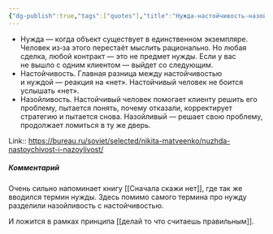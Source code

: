 ```yaml
---
{"dg-publish":true,"tags":["quotes"],"title":"Нужда-настойчивость-назойливость","date":"2021-08-18T09:39:00+03:00","modified_at":"2022-06-15T08:56:38+03:00","permalink":"/quotes/202108180939/","dgHomeLink":false,"dgPassFrontmatter":true}
---
```



- Нужда — когда объект существует в единственном экземпляре. Человек из‑за этого перестаёт мыслить рационально. Но любая сделка, любой контракт — это не предмет нужды. Если у вас не вышло с одним клиентом — выйдет со следующим.
- Настойчивость. Главная разница между настойчивостью и нуждой — реакция на «нет». Настойчивый человек не боится услышать «нет».
- Назойливость. Настойчивый человек помогает клиенту решить его проблему, пытается понять, почему отказали, корректирует стратегию и пытается снова. Назойливый — решает свою проблему, продолжает ломиться в ту же дверь.

Link:: https://bureau.ru/soviet/selected/nikita-matveenko/nuzhda-nastoychivost-i-nazoylivost/

##### Комментарий

Очень сильно напоминает книгу [[Сначала скажи нет]], где так же вводился термин нужды. Здесь помимо самого термина про нужду разделили назойливость с настойчивостью.

И ложится в рамках принципа [[делай то что считаешь правильным]].
